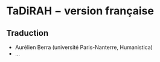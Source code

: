 TaDiRAH − version française
==========================

## Traduction

+ Aurélien Berra (université Paris-Nanterre, Humanistica)
+ …
